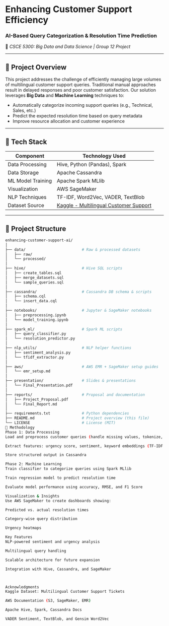 # Enhancing Customer Support Efficiency  
### AI-Based Query Categorization & Resolution Time Prediction  
🚀 *CSCE 5300: Big Data and Data Science | Group 12 Project*

---

## 🧠 Project Overview

This project addresses the challenge of efficiently managing large volumes of multilingual customer support queries. Traditional manual approaches result in delayed responses and poor customer satisfaction. Our solution leverages **Big Data** and **Machine Learning** techniques to:

- Automatically categorize incoming support queries (e.g., Technical, Sales, etc.)
- Predict the expected resolution time based on query metadata
- Improve resource allocation and customer experience

---

## 🧰 Tech Stack

| Component           | Technology Used                         |
|---------------------|------------------------------------------|
| Data Processing     | Hive, Python (Pandas), Spark             |
| Data Storage        | Apache Cassandra                        |
| ML Model Training   | Apache Spark MLlib                      |
| Visualization       | AWS SageMaker                           |
| NLP Techniques      | TF-IDF, Word2Vec, VADER, TextBlob        |
| Dataset Source      | [Kaggle - Multilingual Customer Support](https://www.kaggle.com/datasets/tobiasbueck/multilingual-customer-support-tickets/data)

---

## 📁 Project Structure

```bash
enhancing-customer-support-ai/
│
├── data/                         # Raw & processed datasets
│   ├── raw/
│   └── processed/
│
├── hive/                         # Hive SQL scripts
│   ├── create_tables.sql
│   ├── merge_datasets.sql
│   └── sample_queries.sql
│
├── cassandra/                    # Cassandra DB schema & scripts
│   ├── schema.cql
│   └── insert_data.cql
│
├── notebooks/                    # Jupyter & SageMaker notebooks
│   ├── preprocessing.ipynb
│   └── model_training.ipynb
│
├── spark_ml/                     # Spark ML scripts
│   ├── query_classifier.py
│   └── resolution_predictor.py
│
├── nlp_utils/                    # NLP helper functions
│   ├── sentiment_analysis.py
│   └── tfidf_extractor.py
│
├── aws/                          # AWS EMR + SageMaker setup guides
│   └── emr_setup.md
│
├── presentation/                 # Slides & presentations
│   └── Final_Presentation.pdf
│
├── reports/                      # Proposal and documentation
│   ├── Project_Proposal.pdf
│   └── Final_Report.md
│
├── requirements.txt              # Python dependencies
├── README.md                     # Project overview (this file)
└── LICENSE                       # License (MIT)
🧪 Methodology
Phase 1: Data Processing
Load and preprocess customer queries (handle missing values, tokenize, clean)

Extract features: urgency score, sentiment, keyword embeddings (TF-IDF / Word2Vec)

Store structured output in Cassandra

Phase 2: Machine Learning
Train classifier to categorize queries using Spark MLlib

Train regression model to predict resolution time

Evaluate model performance using accuracy, RMSE, and F1 Score

Visualization & Insights
Use AWS SageMaker to create dashboards showing:

Predicted vs. actual resolution times

Category-wise query distribution

Urgency heatmaps

Key Features
NLP-powered sentiment and urgency analysis

Multilingual query handling

Scalable architecture for future expansion

Integration with Hive, Cassandra, and SageMaker



Acknowledgments
Kaggle Dataset: Multilingual Customer Support Tickets

AWS Documentation (S3, SageMaker, EMR)

Apache Hive, Spark, Cassandra Docs

VADER Sentiment, TextBlob, and Gensim Word2Vec
